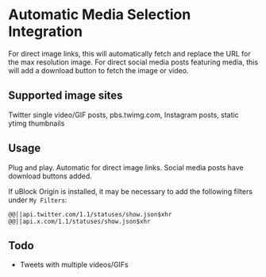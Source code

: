 # Automatic Media Selection Integration
For direct image links, this will automatically fetch and replace the URL for the max resolution image. For direct social media posts featuring media, this will add a download button to fetch the image or video.
## Supported image sites
Twitter single video/GIF posts, pbs.twimg.com, Instagram posts, static ytimg thumbnails
## Usage
Plug and play. Automatic for direct image links. Social media posts have download buttons added.

If uBlock Origin is installed, it may be necessary to add the following filters under `My Filters`:

```@@||api.twitter.com/1.1/statuses/show.json$xhr```
```@@||api.x.com/1.1/statuses/show.json$xhr```
## Todo
* Tweets with multiple videos/GIFs